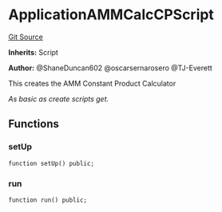# ApplicationAMMCalcCPScript
[Git Source](https://github.com/thrackle-io/rules-protocol/blob/2738cf9716e0fddfad4df13fdb6486b5987af931/src/example/script/ApplicationAMMCalcCP.s.sol)

**Inherits:**
Script

**Author:**
@ShaneDuncan602 @oscarsernarosero @TJ-Everett

This creates the AMM Constant Product Calculator

*As basic as create scripts get.*


## Functions
### setUp


```solidity
function setUp() public;
```

### run


```solidity
function run() public;
```

